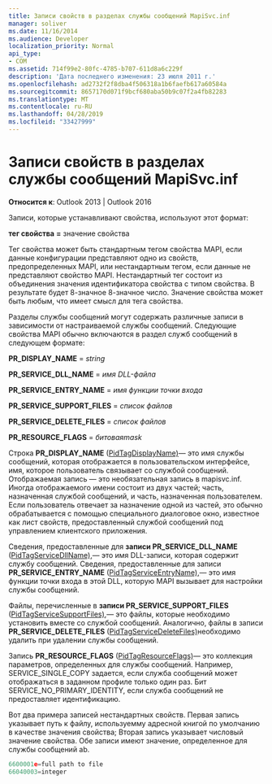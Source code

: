 ```yaml
---
title: Записи свойств в разделах службы сообщений MapiSvc.inf
manager: soliver
ms.date: 11/16/2014
ms.audience: Developer
localization_priority: Normal
api_type:
- COM
ms.assetid: 714f99e2-80fc-4785-b707-611d8a6c229f
description: 'Дата последнего изменения: 23 июля 2011 г.'
ms.openlocfilehash: ad2732f2f8dba4f506318a1b6faefb617a60584a
ms.sourcegitcommit: 8657170d071f9bcf680aba50b9c07f2a4fb82283
ms.translationtype: MT
ms.contentlocale: ru-RU
ms.lasthandoff: 04/28/2019
ms.locfileid: "33427999"
---
```

# <a name="property-entries-in-mapisvcinf-message-service-sections"></a>Записи свойств в разделах службы сообщений MapiSvc.inf

  
  
**Относится к**: Outlook 2013 | Outlook 2016 
  
Записи, которые устанавливают свойства, используют этот формат:
  
 **тег свойства** **=** значение свойства 
  
Тег свойства может быть стандартным тегом свойства MAPI, если данные конфигурации представляют одно из свойств, предопределенных MAPI, или нестандартным тегом, если данные не представляют свойство MAPI. Нестандартный тег состоит из объединения значения идентификатора свойства с типом свойства. В результате будет 8-значное 8-значное число. Значение свойства может быть любым, что имеет смысл для тега свойства. 
  
Разделы службы сообщений могут содержать различные записи в зависимости от настраиваемой службы сообщений. Следующие свойства MAPI обычно включаются в раздел служб сообщений в следующем формате:
  
 **PR_DISPLAY_NAME**  =   _string_
  
 **PR_SERVICE_DLL_NAME**  =   _имя DLL-файла_
  
 **PR_SERVICE_ENTRY_NAME**  =   _имя функции точки входа_
  
 **PR_SERVICE_SUPPORT_FILES**  =   _список файлов_
  
 **PR_SERVICE_DELETE_FILES**  =   _список файлов_
  
 **PR_RESOURCE_FLAGS**  =   _битоваяmask_
  
Строка **PR_DISPLAY_NAME** ([PidTagDisplayName)](pidtagdisplayname-canonical-property.md)— это имя службы сообщений, которая отображается в пользовательском интерфейсе, имя, которое пользователь связывает со службой сообщений. Отображаемая запись — это необязательная запись в mapisvc.inf. Иногда отображаемого имени состоит из двух частей; часть, назначенная службой сообщений, и часть, назначенная пользователем. Если пользователь отвечает за назначение одной из частей, это обычно обрабатывается с помощью специального диалоговое окно, известное как лист свойств, предоставленный службой сообщений под управлением клиентского приложения. 
  
Сведения, предоставленные для **записи PR_SERVICE_DLL_NAME** ([PidTagServiceDllName),](pidtagservicedllname-canonical-property.md)— это имя DLL-записи, которая содержит службу сообщений. Сведения, предоставленные для записи **PR_SERVICE_ENTRY_NAME** ([PidTagServiceEntryName),](pidtagserviceentryname-canonical-property.md)— это имя функции точки входа в этой DLL, которую MAPI вызывает для настройки службы сообщений. 
  
Файлы, перечисленные в **записи PR_SERVICE_SUPPORT_FILES** ([PidTagServiceSupportFiles),](pidtagservicesupportfiles-canonical-property.md)— это файлы, которые необходимо установить вместе со службой сообщений. Аналогично, файлы в записи **PR_SERVICE_DELETE_FILES** ([PidTagServiceDeleteFiles)](pidtagservicedeletefiles-canonical-property.md)необходимо удалить при удалении службы сообщений. 
  
Запись **PR_RESOURCE_FLAGS** ([PidTagResourceFlags)](pidtagresourceflags-canonical-property.md)— это коллекция параметров, определенных для службы сообщений. Например, SERVICE_SINGLE_COPY задается, если служба сообщений может отображаться в заданном профиле только один раз. Бит SERVICE_NO_PRIMARY_IDENTITY, если служба сообщений не предоставляет идентификацию. 
  
Вот два примера записей нестандартных свойств. Первая запись указывает путь к файлу, используемму адресной книгой по умолчанию в качестве значения свойства; Вторая запись указывает числовый значение свойства. Обе записи имеют значение, определенное для службы сообщений ab.
  
```cpp
6600001e=full path to file
66040003=integer

```


